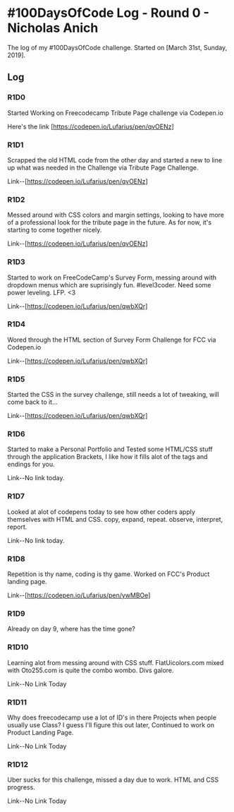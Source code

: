 # #100DaysOfCode Log - Round 0 - Nicholas Anich

The log of my #100DaysOfCode challenge. Started on [March 31st, Sunday, 2019].

## Log

### R1D0 
Started Working on Freecodecamp Tribute Page challenge via Codepen.io 

Here's the link [https://codepen.io/Lufarius/pen/qvOENz]

### R1D1
Scrapped the old HTML code from the other day and started a new to line up what was needed in the Challenge via Tribute Page Challenge.

Link--[https://codepen.io/Lufarius/pen/qvOENz]

### R1D2
Messed around with CSS colors and margin settings, looking to have more of a professional look for the tribute page in the future. As for now, it's starting to come together nicely. 

Link--[https://codepen.io/Lufarius/pen/qvOENz]

### R1D3
Started to work on FreeCodeCamp's Survey Form, messing around with dropdown menus which are suprisingly fun. #level3coder. Need some power leveling. LFP. <3

Link--[https://codepen.io/Lufarius/pen/qwbXQr]

### R1D4
Wored through the HTML section of Survey Form Challenge for FCC via Codepen.io

Link--[https://codepen.io/Lufarius/pen/qwbXQr]

### R1D5
Started the CSS in the survey challenge, still needs a lot of tweaking, will come back to it...

Link--[https://codepen.io/Lufarius/pen/qwbXQr]

### R1D6
Started to make a Personal Portfolio and Tested some HTML/CSS stuff through the application Brackets, I like how it fills alot of the tags and endings for you. 

Link--No link today.

### R1D7
Looked at alot of codepens today to see how other coders apply themselves with HTML and CSS. copy, expand, repeat. observe, interpret, report.

Link--No link today.

### R1D8
Repetition is thy name, coding is thy game. Worked on FCC's Product landing page. 

Link--[https://codepen.io/Lufarius/pen/ywMBOe]

### R1D9
Already on day 9, where has the time gone?

### R1D10
Learning alot from messing around with CSS stuff. FlatUicolors.com mixed with Oto255.com is quite the combo wombo. Divs galore. 

Link--No Link Today

### R1D11
Why does freecodecamp use a lot of ID's in there Projects when people usually use Class? I guess I'll figure this out later, Continued to work on Product Landing Page.

Link--No Link Today

### R1D12
Uber sucks for this challenge, missed a day due to work. HTML and CSS progress. 

Link--No Link Today